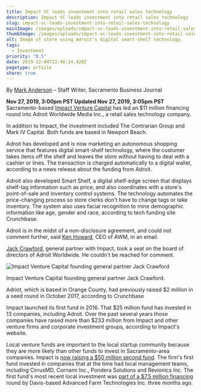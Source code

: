 ```yaml
---
title: Impact VC leads investment into retail sales technology
description: Impact VC leads investment into retail sales technology
slug: impact-vc-leads-investment-into-retail-sales-technology
mainImage: /images/uploads/impact-vc-leads-investment-into-retail-sales-technology-featured.jpg
thumbImage: /images/uploads/impact-vc-leads-investment-into-retail-sales-technology-thumb.jpg
alt: Image of store using Adroit's digital smart-shelf technology.
tags:
  - Investment
priority: "0.5"
date: 2019-12-04T22:48:14.420Z
pagetype: article
share: true
---
```

By [Mark Anderson](https://www.bizjournals.com/sacramento/bio/5171/Mark+Anderson)  – Staff Writer, Sacramento Business Journal

**Nov 27, 2019, 3:00pm PST Updated Nov 27, 2019, 3:05pm PST**
Sacramento-based [Impact Venture Capital](https://www.bizjournals.com/profile/company/org_xx_f3d7284862e411e986fd12c1e58b58b2) has led an $11 million financing round into Adroit Worldwide Media Inc., a retail sales technology company.

In addition to Impact, the investment included The Contrarian Group and Mark IV Capital. Both funds are based in Newport Beach.

Adroit has developed and is now marketing an autonomous shopping service that features digital smart-shelf technology, where the customer takes items off the shelf and leaves the store without having to deal with a cashier or lines. The transaction is charged automatically to a digital wallet, according to a news release about the funding from Adroit.

Adroit also developed Smart Shelf, a digital shelf-edge screen that displays shelf-tag information such as price, and also coordinates with a store's point-of-sale and inventory control systems. The technology automates the price-changing process so store clerks don't have to change tags or take inventory. The system also uses facial recognition to mine demographic information like age, gender and race, according to tech funding site Crunchbase.

Adroit is in the midst of a non-disclosure agreement, and could not comment further, said [Ken Howard](https://www.bizjournals.com/sacramento/search/results?q=Ken%20Howard), CEO of AWM, in an email.

[Jack Crawford](https://www.bizjournals.com/sacramento/search/results?q=Jack%20Crawford), general partner with Impact, took a seat on the board of directors of Adroit Worldwide. He couldn't be reached for comment.

![Impact Venture Capital founding general partner Jack Crawford](/images/uploads/jack-crawford.jpg "Impact Venture Capital founding general partner Jack Crawford")

Impact Venture Capital founding general partner Jack Crawford.

Adriot, which is based in Orange County, had previously raised $2 million in a seed round in October 2017, according to Crunchbase

Impact launched its first fund in 2016. That $25 million fund has invested in 13 companies, including Adroit. Over the past several years those companies have raised more than $233 million from Impact and other venture firms and corporate investment groups, according to Impact's website.

Local venture funds are important to the local startup community because they are more likely than other funds to invest in Sacramento-area companies. Impact is [now raising a $50 million second fund](https://www.bizjournals.com/sacramento/news/2019/10/21/impact-venture-capital-to-raise-50-million-second.html). The firm's first fund invested in companies that at the time had local management teams, including CirrusMD, Cornami Inc., Pondera Solutions and Revionics Inc. The first fund's most recent local investment was [part of a $7.5 million financing](https://www.bizjournals.com/sacramento/news/2019/08/28/davis-company-raises-7-5m-forautomated-strawberry.html?iana=cp_news_link) round by Davis-based Advanced Farm Technologies Inc. three months ago.